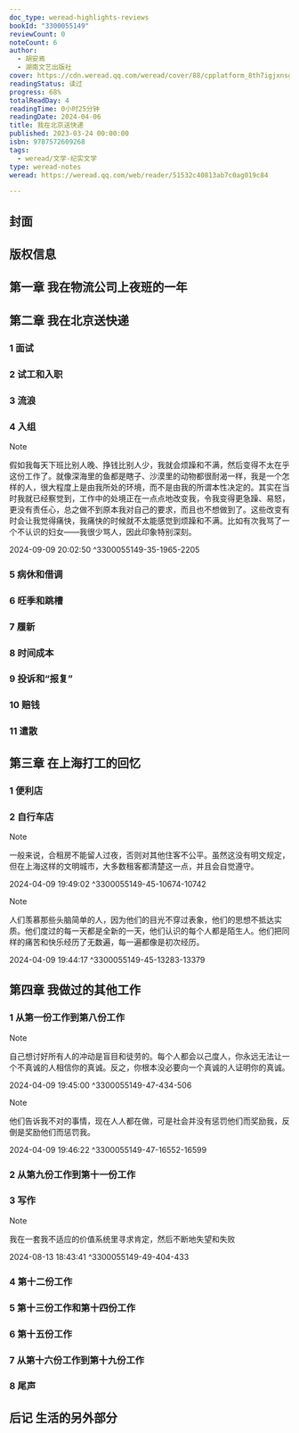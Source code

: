 ```yaml
---
doc_type: weread-highlights-reviews
bookId: "3300055149"
reviewCount: 0
noteCount: 6
author:
  - 胡安焉
  - 湖南文艺出版社
cover: https://cdn.weread.qq.com/weread/cover/88/cpplatform_8th7igjxnsgez3s8ir24vp/t7_cpplatform_8th7igjxnsgez3s8ir24vp1681204246.jpg
readingStatus: 读过
progress: 68%
totalReadDay: 4
readingTime: 0小时25分钟
readingDate: 2024-04-06
title: 我在北京送快递
published: 2023-03-24 00:00:00
isbn: 9787572609268
tags:
  - weread/文学-纪实文学
type: weread-notes
weread: https://weread.qq.com/web/reader/51532c40813ab7c0ag019c84

---
```



## 封面

## 版权信息

## 第一章 我在物流公司上夜班的一年

## 第二章 我在北京送快递

### 1 面试

### 2 试工和入职

### 3 流浪

### 4 入组

> [!NOTE] 
> 假如我每天下班比别人晚、挣钱比别人少，我就会烦躁和不满，然后变得不太在乎这份工作了。就像深海里的鱼都是瞎子、沙漠里的动物都很耐渴一样，我是一个怎样的人，很大程度上是由我所处的环境，而不是由我的所谓本性决定的。其实在当时我就已经察觉到，工作中的处境正在一点点地改变我，令我变得更急躁、易怒，更没有责任心，总之做不到原本我对自己的要求，而且也不想做到了。这些改变有时会让我觉得痛快，我痛快的时候就不太能感觉到烦躁和不满。比如有次我骂了一个不认识的妇女——我很少骂人，因此印象特别深刻。
> 
> 2024-09-09 20:02:50 ^3300055149-35-1965-2205

### 5 病休和借调

### 6 旺季和跳槽

### 7 履新

### 8 时间成本

### 9 投诉和“报复”

### 10 赔钱

### 11 遣散

## 第三章 在上海打工的回忆

### 1 便利店

### 2 自行车店

> [!NOTE] 
> 一般来说，合租房不能留人过夜，否则对其他住客不公平。虽然这没有明文规定，但在上海这样的文明城市，大多数租客都清楚这一点，并且会自觉遵守。
> 
> 2024-04-09 19:49:02 ^3300055149-45-10674-10742

> [!NOTE] 
> 人们羡慕那些头脑简单的人，因为他们的目光不穿过表象，他们的思想不抵达实质。他们度过的每一天都是全新的一天，他们认识的每个人都是陌生人。他们把同样的痛苦和快乐经历了无数遍，每一遍都像是初次经历。
> 
> 2024-04-09 19:44:17 ^3300055149-45-13283-13379

## 第四章 我做过的其他工作

### 1 从第一份工作到第八份工作

> [!NOTE] 
> 自己想讨好所有人的冲动是盲目和徒劳的。每个人都会以己度人，你永远无法让一个不真诚的人相信你的真诚。反之，你根本没必要向一个真诚的人证明你的真诚。
> 
> 2024-04-09 19:45:00 ^3300055149-47-434-506

> [!NOTE] 
> 他们告诉我不对的事情，现在人人都在做，可是社会并没有惩罚他们而奖励我，反倒是奖励他们而惩罚我。
> 
> 2024-04-09 19:46:22 ^3300055149-47-16552-16599

### 2 从第九份工作到第十一份工作

### 3 写作

> [!NOTE] 
> 我在一套我不适应的价值系统里寻求肯定，然后不断地失望和失败
> 
> 2024-08-13 18:43:41 ^3300055149-49-404-433

### 4 第十二份工作

### 5 第十三份工作和第十四份工作

### 6 第十五份工作

### 7 从第十六份工作到第十九份工作

### 8 尾声

## 后记 生活的另外部分

